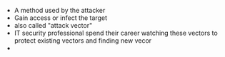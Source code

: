 - A method used by the attacker
- Gain access or infect the target
- also called "attack vector"
- IT security professional spend their career watching these vectors to protect existing vectors and finding new vecor
- 